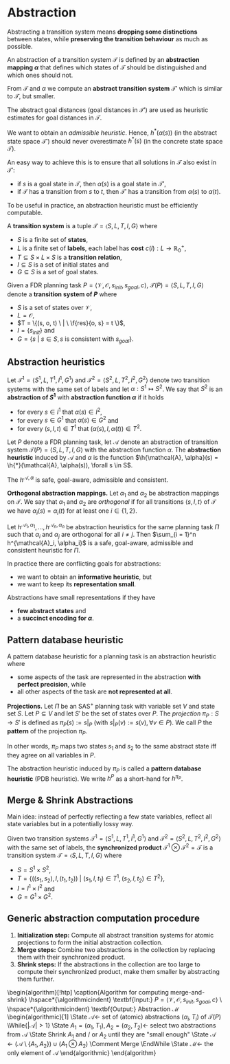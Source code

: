 # Abstraction

Abstracting a transition system means **dropping some distinctions** between states, while **preserving the transition behaviour** as much as possible.

An abstraction of a transition system $\mathcal{T}$ is defined by an **abstraction mapping $\alpha$** that defines which states of $\mathcal{T}$ should be distinguished and which ones should not.

From $\mathcal{T}$ and $\alpha$ we compute an **abstract transition system** $\mathcal{T}'$ which is similar to $\mathcal{T}$, but smaller.

The abstract goal distances (goal distances in $\mathcal{T}'$) are used as heuristic estimates for goal distances in $\mathcal{T}$.

We want to obtain an *admissible heuristic*. Hence, $h^*(\alpha(s))$ (in the abstract state space $\mathcal{T}'$) should never overestimate $h^*(s)$ (in the concrete state space $\mathcal{T}$).

An easy way to achieve this is to ensure that all solutions in $\mathcal{T}$ also exist in $\mathcal{T}'$:

* if $s$ is a goal state in $\mathcal{T}$, then $\alpha(s)$ is a goal state in $\mathcal{T}'$,
* if $\mathcal{T}$ has a transition from $s$ to $t$, then $\mathcal{T}'$ has a transition from $\alpha(s)$ to $\alpha(t)$.

To be useful in practice, an abstraction heuristic must be efficiently computable.

A **transition system** is a tuple $\mathcal{T} = \langle S, L, T, I, G \rangle$ where

* $S$ is a finite set of **states**,
* $L$ is a finite set of **labels**, each label has **cost** $c(l): L \rightarrow \mathbb{R}_0^+$,
* $T \subseteq S \times L \times S$ is a **transition relation**,
* $I \subseteq S$ is a set of initial states and
* $G \subseteq S$ is a set of goal states.

Given a FDR planning task $P = \langle \mathcal{V}, \mathcal{O}, s_{init}, s_{goal}, c \rangle$, $\mathcal{T}(P) = \langle S, L, T, I, G \rangle$ denote a **transition system of $P$** where

* $S$ is a set of states over $\mathcal{V}$,
* $L = \mathcal{O}$,
* $T = \{(s, o, t) \ | \ \f{res}{o, s} = t \}$,
* $I = \{ s_{init} \}$ and
* $G = \{ s \ | \ s \in S, s \text{ is consistent with } s_{goal}\}$.

## Abstraction heuristics

Let $\mathcal{T}^1 = \langle S^1, L, T^1, I^1, G^1 \rangle$ and $\mathcal{T}^2 = \langle S^2, L, T^2, I^2, G^2 \rangle$ denote two transition systems with the same set of labels and let $\alpha: S^1 \mapsto S^2$. We say that $S^2$ is an **abstraction of $S^1$** with **abstraction function $\alpha$** if it holds

* for every $s \in I^1$ that $\alpha(s) \in I^2$,
* for every $s \in G^1$ that $\alpha(s) \in G^2$ and
* for every $(s, l, t) \in T^1$ that $(\alpha(s), l, \alpha(t)) \in T^2$.

Let $P$ denote a FDR planning task, let $\mathcal{A}$ denote an abstraction of transition system $\mathcal{T}(P) = \langle S, L, T, I, G \rangle$ with the abstraction function $\alpha$. The **abstraction heuristic** induced by $\mathcal{A}$ and $\alpha$ is the function $\h{\mathcal{A}, \alpha}(s) = \h{*}(\mathcal{A}, \alpha(s)), \forall s \in S$.

The $h^{\mathcal{A}, \alpha}$ is safe, goal-aware, admissible and consistent.

**Orthogonal abstraction mappings.** Let $\alpha_1$ and $\alpha_2$ be abstraction mappings on $\mathcal{T}$. We say that $\alpha_1$ and $\alpha_2$ are *orthogonal* if for all transitions $\langle s, l, t \rangle$ of $\mathcal{T}$  we have $\alpha_i(s) = \alpha_i(t)$ for at least one $i \in \{1, 2\}$.

Let $h^{\mathcal{A}_1, \alpha_1}, \dots, h^{\mathcal{A}_n, \alpha_n}$ be abstraction heuristics for the same planning task $\Pi$ such that $\alpha_i$ and $\alpha_j$ are orthogonal for all $i \ne j$. Then $\sum_{i = 1}^n h^{\mathcal{A}_i, \alpha_i}$ is a safe, goal-aware, admissible and consistent heuristic for $\Pi$.

In practice there are conflicting goals for abstractions:

* we want to obtain an **informative heuristic**, but
* we want to keep its **representation small**.

Abstractions have small representations if they have

* **few abstract states** and
* a **succinct encoding for $\alpha$**.

## Pattern database heuristic

A pattern database heuristic for a planning task is an abstraction heuristic where

* some aspects of the task are represented in the abstraction **with perfect precision**, while
* all other aspects of the task are **not represented at all**.

**Projections.** Let $\Pi$ be an $\mathrm{SAS}^+$ planning task with variable set $V$ and state set $S$. Let $P \subseteq V$ and let $S'$ be the set of states over $P$. The *projection* $\pi_P: S \rightarrow S'$ is defined as $\pi_P(s) := s|_P$ (with $s|_P(v) := s(v), \forall v \in P$). We call $P$ the **pattern** of the projection $\pi_P$.

In other words, $\pi_P$ maps two states $s_1$ and $s_2$ to the same abstract state iff they agree on all variables in $P$.

The abstraction heuristic induced by $\pi_P$ is called a **pattern database heuristic** (PDB heuristic). We write $h^P$ as a short-hand for $h^{\pi_P}$.

## Merge & Shrink Abstractions

Main idea: instead of perfectly reflecting a few state variables, reflect all state variables but in a potentially lossy way.

Given two transition systems $\mathcal{T}^1 = \langle S^1, L, T^1, I^1, G^1 \rangle$ and $\mathcal{T}^2 = \langle S^2, L, T^2, I^2, G^2 \rangle$ with the same set of labels, the **synchronized product** $\mathcal{T}^1 \otimes \mathcal{T}^2 = \mathcal{T}$ is a transition system $\mathcal{T} = \langle S, L, T, I, G \rangle$ where

* $S = S^1 \times S^2$,
* $T = \{((s_1, s_2), l, (t_1, t_2)) \ | \ (s_1, l, t_1) \in T^1, (s_2, l, t_2) \in T^2 \}$,
* $I = I^1 \times I^2$ and
* $G = G^1 \times G^2$.

## Generic abstraction computation procedure

1. **Initialization step:** Compute all abstract transition systems for atomic projections to form the initial abstraction collection.
2. **Merge steps:** Combine two abstractions in the collection by replacing them with their synchronized product.
3. **Shrink steps:** If the abstractions in the collection are too large to compute their synchronized product, make them smaller by abstracting them further.

\begin{algorithm}[!htp]
\caption{Algorithm for computing merge-and-shrink}
\hspace*{\algorithmicindent} \textbf{Input:} $P = \langle \mathcal{V}, \mathcal{O}, s_{init}, s_{goal}, c \rangle$ \\
\hspace*{\algorithmicindent} \textbf{Output:} Abstraction $\mathcal{M}$
\begin{algorithmic}[1]
\State $\mathcal{A} \gets$ set of (atomic) abstractions $(\alpha_i, T_i)$ of $\mathcal{T}(P)$
\While{$|\mathcal{A}| > 1$}
    \State $A_1 = (\alpha_1, T_1), A_2 = (\alpha_2, T_2) \gets$ select two abstractions from $\mathcal{A}$
    \State Shrink $A_1$ and / or $A_2$ until they are "small enough"
    \State $\mathcal{A} \gets (\mathcal{A} \setminus \{ A_1, A_2 \}) \cup (A_1 \otimes A_2$) \Comment Merge
\EndWhile
\State $\mathcal{M} \gets$ the only element of $\mathcal{A}$
\end{algorithmic}
\end{algorithm}

